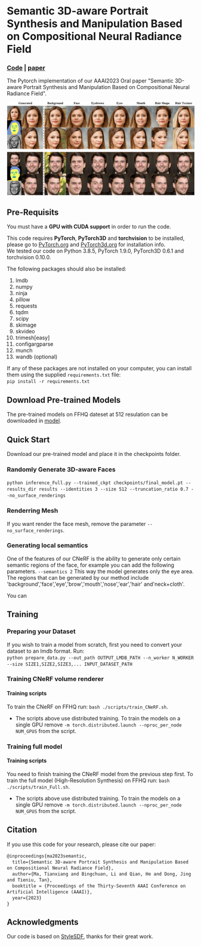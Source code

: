 # Semantic 3D-aware Portrait Synthesis and Manipulation Based on Compositional Neural Radiance Field

### [Code](https://github.com/TianxiangMa/CNeRF) | [paper](https://arxiv.org/pdf/2302.01579.pdf)

The Pytorch implementation of our AAAI2023 Oral paper "Semantic 3D-aware Portrait Synthesis and Manipulation Based on Compositional Neural Radiance Field".

<div align="center">
<img src=./assets/teaser.png>
</div>

## Pre-Requisits
You must have a **GPU with CUDA support** in order to run the code.

This code requires **PyTorch**, **PyTorch3D** and **torchvision** to be installed, please go to [PyTorch.org](https://pytorch.org/) and [PyTorch3d.org](https://pytorch3d.org/) for installation info.<br>
We tested our code on Python 3.8.5, PyTorch 1.9.0, PyTorch3D 0.6.1 and torchvision 0.10.0.

The following packages should also be installed:
1. lmdb
2. numpy
3. ninja
4. pillow
5. requests
6. tqdm
7. scipy
8. skimage
9. skvideo
10. trimesh[easy]
11. configargparse
12. munch
13. wandb (optional)

If any of these packages are not installed on your computer, you can install them using the supplied `requirements.txt` file:<br>
```pip install -r requirements.txt```

## Download Pre-trained Models
The pre-trained models on FFHQ dateset at 512 resulation can be downloaded in [model](https://drive.google.com/file/d/1td8s7gNbcI7vaB0JPkCOkYSqzr02tdUN/view?usp=sharing).


## Quick Start

Download our pre-trained model and place it in the checkpoints folder.

### Randomly Generate 3D-aware Faces
`python inference_Full.py --trained_ckpt checkpoints/final_model.pt --results_dir results --identities 3 --size 512 --truncation_ratio 0.7 --no_surface_renderings`

### Renderring Mesh
If you want render the face mesh, remove the parameter `--no_surface_renderings`.

### Generating local semantics
One of the features of our CNeRF is the ability to generate only certain semantic regions of the face, for example you can add the following parameters.
`--semantics 2`
This way the model generates only the eye area. 
The regions that can be generated by our method include 'background','face','eye','brow','mouth','nose','ear','hair' and'neck+cloth'.

You can

## Training

### Preparing your Dataset
If you wish to train a model from scratch, first you need to convert your dataset to an lmdb format. Run:<br>
`python prepare_data.py --out_path OUTPUT_LMDB_PATH --n_worker N_WORKER --size SIZE1,SIZE2,SIZE3,... INPUT_DATASET_PATH`

### Training CNeRF volume renderer
#### Training scripts
To train the CNeRF on FFHQ run: `bash ./scripts/train_CNeRF.sh`. <br>

* The scripts above use distributed training. To train the models on a single GPU remove `-m torch.distributed.launch --nproc_per_node NUM_GPUS` from the script.

### Training full model
#### Training scripts
You need to finish training the CNeRF model from the previous step first.
To train the full model (High-Resolution Synthesis) on FFHQ run: `bash ./scripts/train_Full.sh`. <br>

* The scripts above use distributed training. To train the models on a single GPU remove `-m torch.distributed.launch --nproc_per_node NUM_GPUS` from the script.

## Citation
If you use this code for your research, please cite our paper:

```
@inproceedings{ma2023semantic,
  title={Semantic 3D-aware Portrait Synthesis and Manipulation Based on Compositional Neural Radiance Field},
  author={Ma, Tianxiang and Bingchuan, Li and Qian, He and Dong, Jing and Tieniu, Tan},
  booktitle = {Proceedings of the Thirty-Seventh AAAI Conference on Artificial Intelligence (AAAI)},
  year={2023}
}
```

## Acknowledgments
Our code is based on [StyleSDF](https://github.com/royorel/StyleSDF/), thanks for their great work.

